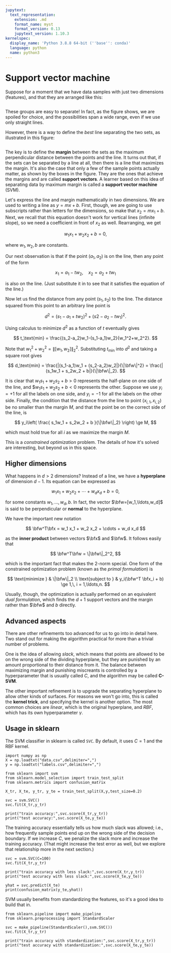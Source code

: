 ```yaml
---
jupytext:
  text_representation:
    extension: .md
    format_name: myst
    format_version: 0.13
    jupytext_version: 1.10.3
kernelspec:
  display_name: 'Python 3.8.8 64-bit (''base'': conda)'
  language: python
  name: python3
---
```


# Support vector machine

Suppose for a moment that we have data samples with just two dimensions (features), and that they are arranged like this:

```{figure} ../_static/svm_many.png
```

These groups are easy to separate! In fact, as the figure shows, we are spoiled for choice, and the possibilities span a wide range, even if we use only straight lines. 

However, there is a way to define the *best* line separating the two sets, as illustrated in this figure:

```{figure} ../_static/svm_margins.png
```

The key is to define the **margin** between the sets as the maximum perpendicular distance between the points and the line. It turns out that, if the sets can be separated by a line at all, then there is a line that maximizes the margin. It's also the case that only a few of the sample points actually matter, as shown by the boxes in the figure. They are the ones that achieve the margins and are called **support vectors**. A learner based on this idea of separating data by maximum margin is called a **support vector machine** (SVM).

Let's express the line and margin mathematically in two dimensions. We are used to writing a line as $y=mx+b$. First, though, we are going to use subscripts rather than letters for the dimensions, so make that $x_2=mx_1+b$. Next, we recall that this equation doesn't work for vertical lines (infinite slope), so we need a coefficient in front of $x_2$ as well. Rearranging, we get 

$$
w_1 x_1 + w_2 x_2 + b = 0,
$$

where $w_1,w_2,b$ are constants. 

Our next observation is that if the point $(a_1,a_2)$ is on the line, then any point of the form

$$
x_1 = a_1 - tw_2, \quad x_2 = a_2 + tw_1
$$ 

is also on the line. (Just substitute it in to see that it satisfies the equation of the line.)

Now let us find the distance from any point $(s_1,s_2)$ to the line. The distance squared from this point to an arbitrary line point is 

$$
d^2 = (s_1-a_1+tw_2)^2 + (s2-a_2-tw_1)^2.
$$

Using calculus to minimize $d^2$ as a function of $t$ eventually gives

$$
t_\text{min} = \frac{(s_2-a_2)w_1-(s_1-a_1)w_2}{w_1^2+w_2^2}.
$$

Note that $w_1^2+w_2^2=\|[w_1,w_2]\|_2^2$. Substituting $t_\text{min}$ into $d^2$ and taking a square root gives

$$
d_\text{min} = \frac{|(s_1-a_1)w_1 + (s_2-a_2)w_2|}{\|\bfw\|^2}
 = \frac{|(s_1w_1 + s_2w_2 + b|}{\|\bfw\|_2}.
$$

It is clear that $w_1 s_1 + w_2 s_2 + b > 0$ represents the half-plane on one side of the line, and $$w_1 s_1 + w_2 s_2 + b < 0$ represents the other. Suppose we use $y_i=+1$ for all the labels on one side, and $y_i=-1$ for all the labels on the other side. Finally, the condition that the distance from the line to point $(x_{i,1},x_{i,2})$ be no smaller than the margin $M$, and that the point be on the correct side of the line, is 

$$
y_i\left( \frac{ s_1w_1 + s_2w_2 + b }{\|\bfw\|_2} \right) \ge M,
$$

which must hold true for all $i$ as we maximize the margin $M$. 

This is a *constrained optimization* problem. The details of how it's solved are interesting, but beyond us in this space.

## Higher dimensions

What happens in $d>2$ dimensions? Instead of a line, we have a **hyperplane** of dimension $d-1$. Its equation can be expressed as

$$
w_1 x_1 + w_2 x_2 + \cdots + w_d x_d + b = 0,
$$

for some constants $w_1,\ldots,w_d,b$. In fact, the vector $\bfw=[w_1,\ldots,w_d]$ is said to be perpendicular or **normal** to the hyperplane. 

We have the important new notation

$$
\bfw^T\bfx = w_1 x_1 + w_2 x_2 + \cdots + w_d x_d 
$$

as the **inner product** between vectors $\bfx$ and $\bfw$. It follows easily that

$$
\bfw^T\bfw = \|\bfw\|_2^2,
$$

which is the important fact that makes the 2-norm special. One form of the constrained optimization problem (known as the *primal formulation*) is

$$
\text{minimize } & \|\bfw\|_2 \\ 
\text{subject to } & y_i(\bfw^T \bfx_i + b) \ge 1,\, i = 1,\ldots,n.
$$

Usually, though, the optimization is actually performed on an equivalent *dual formulation*, which finds the $d+1$ support vectors and the margin rather than $\bfw$ and $b$ directly.

## Advanced aspects

There are other refinements too advanced for us to go into in detail here. Two stand out for making the algorithm practical for more than a trivial number of problems. 

One is the idea of allowing *slack*, which means that points are allowed to be on the wrong side of the dividing hyperplane, but they are punished by an amount proportional to their distance from it. The balance between maximizing margin and punishing miscreants is controlled by a hyperparameter that is usually called $C$, and the algorithm may be called **C-SVM**.

The other important refinement is to upgrade the separating hyperplane to allow other kinds of surfaces. For reasons we won't go into, this is called the **kernel trick**, and specifying the kernel is another option. The most common choices are *linear*, which is the original hyperplane, and *RBF*, which has its own hyperparameter $\gamma$.

## Usage in sklearn

The SVM classifier in sklearn is called `SVC`. By default, it uses $C=1$ and the RBF kernel.

```{code-cell}
import numpy as np
X = np.loadtxt("data.csv",delimiter=",")
y = np.loadtxt("labels.csv",delimiter=",")

from sklearn import svm
from sklearn.model_selection import train_test_split
from sklearn.metrics import confusion_matrix

X_tr, X_te, y_tr, y_te = train_test_split(X,y,test_size=0.2)

svc = svm.SVC()
svc.fit(X_tr,y_tr)

print("train accuracy:",svc.score(X_tr,y_tr))
print("test accuracy:",svc.score(X_te,y_te))
```

The training accuracy essentially tells us how much slack was allowed; i.e., how frequently sample points end up on the wrong side of the decision boundary. If we increase $C$, we penalize the slack more and increase the training accuracy. (That might increase the test error as well, but we explore that relationship more in the next section.)

```{code-cell}
svc = svm.SVC(C=100)
svc.fit(X_tr,y_tr)

print("train accuracy with less slack:",svc.score(X_tr,y_tr))
print("test accuracy with less slack:",svc.score(X_te,y_te))

yhat = svc.predict(X_te)
print(confusion_matrix(y_te,yhat))
```

SVM usually benefits from standardizing the features, so it's a good idea to build that in.

```{code-cell}
from sklearn.pipeline import make_pipeline
from sklearn.preprocessing import StandardScaler   

svc = make_pipeline(StandardScaler(),svm.SVC())
svc.fit(X_tr,y_tr)

print("train accuracy with standardization:",svc.score(X_tr,y_tr))
print("test accuracy with standardization:",svc.score(X_te,y_te))
```

